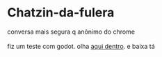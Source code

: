 # Chatzin-da-fulera
conversa mais segura q anônimo do chrome \
\
fiz um teste com godot. olha [aqui dentro](https://github.com/BielMaxBR/Chatzin-da-fulera/tree/master/exports). e baixa tá